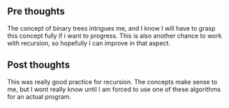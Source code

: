 Pre thoughts
---------------------
The concept of binary trees intrigues me, and I know I will have to grasp
this concept fully if i want to progress. This is also another chance to work
with recursion, so hopefully I can improve in that aspect.

Post thoughts
---------------------
This was really good practice for recursion.
The concepts make sense to me, but I wont really know until I am forced to use
one of these algorithms for an actual program. 
